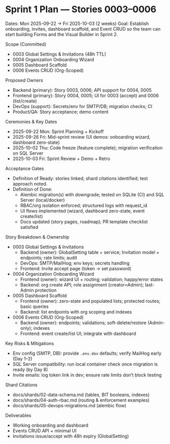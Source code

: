 # Sprint 1 Plan — Stories 0003–0006

Dates: Mon 2025-09-22 → Fri 2025-10-03 (2 weeks)
Goal: Establish onboarding, invites, dashboard scaffold, and Event CRUD so the team can start building Forms and the Visual Builder in Sprint 2.

Scope (Committed)
- 0003 Global Settings & Invitations (48h TTL)
- 0004 Organization Onboarding Wizard
- 0005 Dashboard Scaffold
- 0006 Events CRUD (Org-Scoped)

Proposed Owners
- Backend (primary): Story 0003, 0006; API support for 0004, 0005
- Frontend (primary): Story 0004, 0005; UI for 0003 (accept) and 0006 (list/create)
- DevOps (support): Secrets/env for SMTP/DB; migration checks; CI
- Product/QA: Story acceptance; demo content

Ceremonies & Key Dates
- 2025-09-22 Mon: Sprint Planning + Kickoff
- 2025-09-26 Fri: Mid-sprint review (UI demos: onboarding wizard, dashboard zero-state)
- 2025-10-02 Thu: Code freeze (feature complete); migration verification on SQL Server
- 2025-10-03 Fri: Sprint Review + Demo + Retro

Acceptance Gates
- Definition of Ready: stories linked; shard citations identified; test approach noted.
- Definition of Done:
  - Alembic migration(s) with downgrade; tested on SQLite (CI) and SQL Server (local/docker)
  - RBAC/org isolation enforced; structured logs with request_id
  - UI flows implemented (wizard, dashboard zero-state, event create/list)
  - Docs updated (story pages, roadmap); PR template checklist satisfied

Story Breakdown & Ownership
- 0003 Global Settings & Invitations
  - Backend (owner): GlobalSetting table + service; Invitation model + endpoints; rate limits; audit
  - DevOps: SMTP/MailHog; env keys; secrets handling
  - Frontend: Invite accept page (token → set password)
- 0004 Organization Onboarding Wizard
  - Frontend (owner): wizard UI + routing; validation; happy/error states
  - Backend: org create API; role assignment (creator=Admin); last-Admin protection
- 0005 Dashboard Scaffold
  - Frontend (owner): zero-state and populated lists; protected routes; basic queries
  - Backend: list endpoints with org scoping and indexes
- 0006 Events CRUD (Org-Scoped)
  - Backend (owner): endpoints; validations; soft-delete/restore (Admin-only); indexes
  - Frontend: event create/list UI; integrate with dashboard

Key Risks & Mitigations
- Env config (SMTP, DB): provide `.env.dev` defaults; verify MailHog early (Day 1–2)
- SQL Server compatibility: run local container check once migration is ready (by Day 8)
- Invite emails: log token link in dev; ensure rate limits don’t block testing

Shard Citations
- docs/shards/02-data-schema.md (tables, BIT booleans, indexes)
- docs/shards/04-auth-rbac.md (routing & enforcement examples)
- docs/shards/05-devops-migrations.md (alembic flow)

Deliverables
- Working onboarding and dashboard
- Events CRUD API + minimal UI
- Invitations issue/accept with 48h expiry (GlobalSetting)
